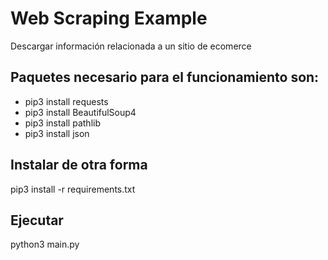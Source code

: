 # Web Scraping Example
Descargar información relacionada a un sitio de ecomerce
## Paquetes necesario para el funcionamiento son:
- pip3 install requests
- pip3 install BeautifulSoup4
- pip3 install pathlib
- pip3 install json

## Instalar de otra forma
pip3 install -r requirements.txt

## Ejecutar
python3 main.py